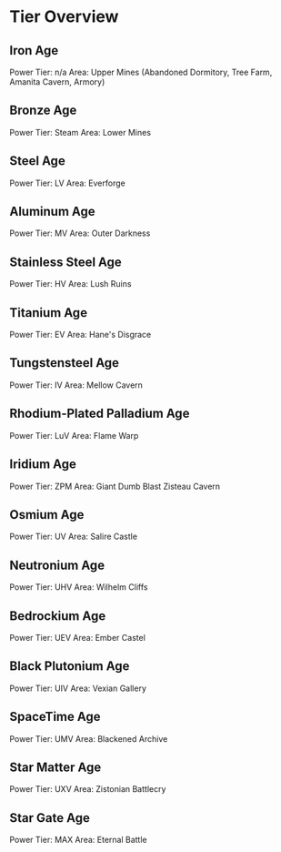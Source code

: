 # Tier Overview

## Iron Age
Power Tier: n/a
Area: Upper Mines (Abandoned Dormitory, Tree Farm, Amanita Cavern, Armory)

## Bronze Age
Power Tier: Steam
Area: Lower Mines

## Steel Age
Power Tier: LV
Area: Everforge

## Aluminum Age
Power Tier: MV
Area: Outer Darkness

## Stainless Steel Age
Power Tier: HV
Area: Lush Ruins

## Titanium Age
Power Tier: EV
Area: Hane's Disgrace

## Tungstensteel Age
Power Tier: IV
Area: Mellow Cavern

## Rhodium-Plated Palladium Age
Power Tier: LuV
Area: Flame Warp

## Iridium Age
Power Tier: ZPM
Area: Giant Dumb Blast Zisteau Cavern

## Osmium Age
Power Tier: UV
Area: Salire Castle

## Neutronium Age
Power Tier: UHV
Area: Wilhelm Cliffs

## Bedrockium Age
Power Tier: UEV
Area: Ember Castel

## Black Plutonium Age
Power Tier: UIV
Area: Vexian Gallery

## SpaceTime Age
Power Tier: UMV
Area: Blackened Archive

## Star Matter Age
Power Tier: UXV
Area: Zistonian Battlecry

## Star Gate Age
Power Tier: MAX
Area: Eternal Battle

